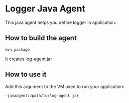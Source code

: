 # Logger Java Agent

This java agent helps you define logger in application.


## How to build the agent

    mvn package

It creates log-agent.jar

## How to use it

Add this argument to the VM used to run your application:

    -javaagent:/path/to/log-agent.jar
